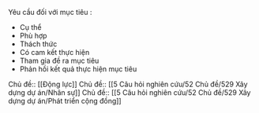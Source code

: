 Yêu cầu đối với mục tiêu :

- Cụ thể
- Phù hợp
- Thách thức
- Có cam kết thực hiện
- Tham gia đề ra mục tiêu
- Phản hồi kết quả thực hiện mục tiêu

Chủ đề:: [[Động lực]]
Chủ đề:: [[5 Câu hỏi nghiên cứu/52 Chủ đề/529 Xây dựng dự án/Nhân sự]]
Chủ đề:: [[5 Câu hỏi nghiên cứu/52 Chủ đề/529 Xây dựng dự án/Phát triển cộng đồng]]